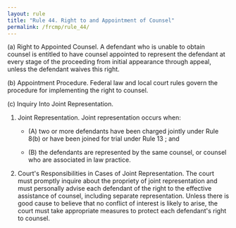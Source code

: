 ```yaml
---
layout: rule
title: "Rule 44. Right to and Appointment of Counsel"
permalink: /frcmp/rule_44/
---
```


(a) Right to Appointed Counsel. A defendant who is unable to obtain counsel is entitled to have counsel appointed to represent the defendant at every stage of the proceeding from initial appearance through appeal, unless the defendant waives this right.


(b) Appointment Procedure. Federal law and local court rules govern the procedure for implementing the right to counsel.


(c) Inquiry Into Joint Representation.


1. Joint Representation. Joint representation occurs when:


    - (A) two or more defendants have been charged jointly under Rule 8(b) or have been joined for trial under Rule 13 ; and


    - (B) the defendants are represented by the same counsel, or counsel who are associated in law practice.


2. Court's Responsibilities in Cases of Joint Representation. The court must promptly inquire about the propriety of joint representation and must personally advise each defendant of the right to the effective assistance of counsel, including separate representation. Unless there is good cause to believe that no conflict of interest is likely to arise, the court must take appropriate measures to protect each defendant's right to counsel.
